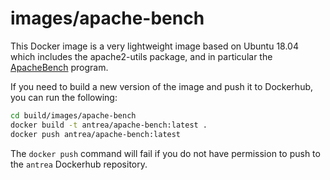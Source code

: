 # images/apache-bench

This Docker image is a very lightweight image based on Ubuntu 18.04 which
includes the apache2-utils package, and in particular the
[ApacheBench](https://httpd.apache.org/docs/2.4/programs/ab.html) program.

If you need to build a new version of the image and push it to Dockerhub, you
can run the following:

```bash
cd build/images/apache-bench
docker build -t antrea/apache-bench:latest .
docker push antrea/apache-bench:latest
```

The `docker push` command will fail if you do not have permission to push to the
`antrea` Dockerhub repository.
